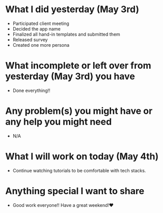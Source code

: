 # What I did yesterday (May 3rd)

-   Participated client meeting
-   Decided the app name
-   Finalized all hand-in templates and submitted them
-   Released survey
-   Created one more persona

# What incomplete or left over from yesterday (May 3rd) you have

-   Done everything!!

# Any problem(s) you might have or any help you might need

-   N/A

# What I will work on today (May 4th)

-   Continue watching tutorials to be comfortable with tech stacks.

# Anything special I want to share

-   Good work everyone!! Have a great weekend!❤
